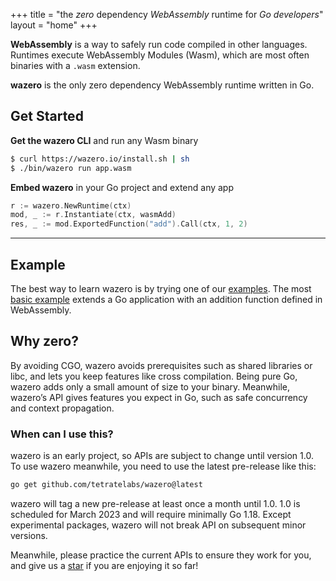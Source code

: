 +++
title = "the _zero_ dependency _WebAssembly_ runtime for _Go developers_"
layout = "home"
+++


**WebAssembly** is a way to safely run code compiled in other languages. Runtimes
execute WebAssembly Modules (Wasm), which are most often binaries with a
`.wasm` extension.

**wazero** is the only zero dependency WebAssembly runtime written in Go.

## Get Started



**Get the wazero CLI** and run any Wasm binary

```bash
$ curl https://wazero.io/install.sh | sh
$ ./bin/wazero run app.wasm
```

**Embed wazero** in your Go project and extend any app

```go
r := wazero.NewRuntime(ctx)
mod, _ := r.Instantiate(ctx, wasmAdd)
res, _ := mod.ExportedFunction("add").Call(ctx, 1, 2)
```

-----

## Example

The best way to learn wazero is by trying one of our [examples][1]. The
most [basic example][2] extends a Go application with an addition function
defined in WebAssembly.

## Why zero?

By avoiding CGO, wazero avoids prerequisites such as shared libraries or libc,
and lets you keep features like cross compilation. Being pure Go, wazero adds
only a small amount of size to your binary. Meanwhile, wazero’s API gives
features you expect in Go, such as safe concurrency and context propagation.

### When can I use this?

wazero is an early project, so APIs are subject to change until version 1.0.
To use wazero meanwhile, you need to use the latest pre-release like this:

```bash
go get github.com/tetratelabs/wazero@latest
```

wazero will tag a new pre-release at least once a month until 1.0. 1.0 is
scheduled for March 2023 and will require minimally Go 1.18. Except
experimental packages, wazero will not break API on subsequent minor versions.

Meanwhile, please practice the current APIs to ensure they work for you, and
give us a [star][3] if you are enjoying it so far!

[1]: https://github.com/tetratelabs/wazero/blob/main/examples
[2]: https://github.com/tetratelabs/wazero/blob/main/examples/basic
[3]: https://github.com/tetratelabs/wazero/stargazers
